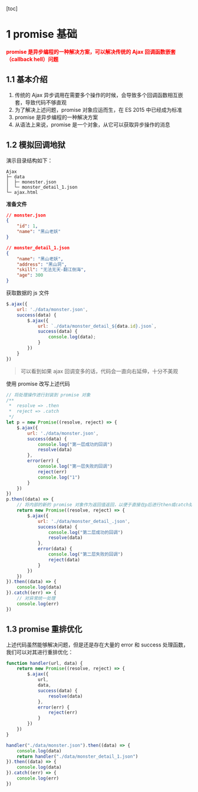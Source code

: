 [toc]

# 1 promise 基础

<strong style="color:red">promise 是异步编程的一种解决方案，可以解决传统的 Ajax 回调函数嵌套（callback hell）问题</strong>



## 1.1 基本介绍

1. 传统的 Ajax 异步调用在需要多个操作的时候，会导致多个回调函数相互嵌套，导致代码不够直观
2. 为了解决上述问题，promise 对象应运而生，在 ES 2015 中已经成为标准
3. promise 是异步编程的一种解决方案
4. 从语法上来说，promise 是一个对象，从它可以获取异步操作的消息



## 1.2 模拟回调地狱

演示目录结构如下：

```
Ajax                      
├─ data                      
│  ├─ monester.json          
│  └─ monster_detail_1.json  
└─ ajax.html                 
```

**准备文件**

```json
// monster.json
{
    "id": 1,
    "name": "黑山老妖"
}
```

```json
// monster_detail_1.json
{
    "name": "黑山老妖",
    "address": "黑山洞",
    "skill": "无法无天-翻江倒海",
    "age": 300
}
```

获取数据的 js 文件

```js
$.ajax({
    url: './data/monster.json',
    success(data) {
        $.ajax({
            url: `./data/monster_detail_${data.id}.json`,
            success(data) {
                console.log(data);
            }
        })
    }
})
```

> 可以看到如果 ajax 回调变多的话，代码会一直向右延伸，十分不美观



使用 promise 改写上述代码

```js
// 将处理操作进行封装到 promise 对象
/**
 *  resolve => .then
 *  reject => .catch
 */
let p = new Promise((resolve, reject) => {
    $.ajax({
        url: './data/monster.json',
        success(data) {
            console.log("第一层成功的回调")
            resolve(data)
        },
        error(err) {
            console.log("第一层失败的回调")
            reject(err)
            console.log("1")
        }
    })
})
p.then((data) => {
    // 将内部的新的 promise 对象作为返回值返回，以便于直接在p后进行then或catch处理
    return new Promise((resolve, reject) => {
        $.ajax({
            url: './data/monster_detail_.json',
            success(data) {
                console.log("第二层成功的回调")
                resolve(data)
            },
            error(data) {
                console.log("第二层失败的回调")
                reject(data)
            }
        })
    })
}).then((data) => {
    console.log(data)
}).catch((err) => {
    // 对异常统一处理
    console.log(err)
})
```



## 1.3 promise 重排优化

上述代码虽然能够解决问题，但是还是存在大量的 error 和 success 处理函数，我们可以对其进行重排优化：

```js
function handler(url, data) {
    return new Promise((resolve, reject) => {
        $.ajax({
            url,
            data,
            success(data) {
                resolve(data)
            },
            error(err) {
                reject(err)
            }
        })
    })
}

handler("./data/monster.json").then((data) => {
    console.log(data)
    return handler("./data/monster_detail_1.json")
}).then((data) => {
    console.log(data)
}).catch((err) => {
    console.log(err)
}) 
```




